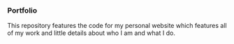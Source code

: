 ### Portfolio
This repository features the code for my personal website which features all of my work and little details about who I am and what I do.